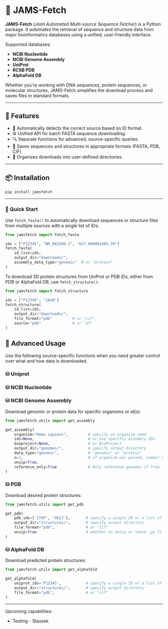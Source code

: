 # 🧬 JAMS-Fetch

**JAMS-Fetch** (_Joint Automated Multi-source Sequence Fetcher_) is a Python package. It automates the retrieval of sequence and structure data from major bioinformatics databases using a unified, user-friendly interface.

Supported databases:
- **NCBI Nucleotide**
- **NCBI Genome Assembly**
- **UniProt**
- **RCSB PDB**
- **AlphaFold DB**

Whether you're working with DNA sequences, protein sequences, or molecular structures, JAMS-Fetch simplifies the download process and saves files in standard formats.

---

## 🚀 Features

- 🧠 Automatically detects the correct source based on ID format.
- ⚙️ Unified API for batch FASTA sequence downloading.
- 🔍 Separate functions for advanced, source-specific queries.
- 💾 Saves sequences and structures in appropriate formats (FASTA, PDB, CIF).
- 📁 Organizes downloads into user-defined directories.

---

## 📦 Installation

```bash
pip install jamsfetch
```

---

### 🚀 Quick Start

Use `fetch_fasta()` to automatically download sequences or structure files from multiple sources with a single list of IDs:

```python
from jamsfetch import fetch_fasta

ids = ["P12345", "NM_001200.2", "GCF_000001405.39"]
fetch_fasta(
    id_list=ids,
    output_dir="downloads/",
    assembly_data_type="genomic"  # or "protein"
)
```
To download 3D protein structures from UniProt or PDB IDs, either from PDB or AlphaFold DB, use `fetch_structure()`:
```python
from jamsfetch import fetch_structure

ids = ["P12345", "1A2B"]
fetch_structure(
    id_list=ids,
    output_dir="downloads/",
    file_format="pdb"         # or "cif",
    source="pdb"              # or "af"
)
```

## 🔧 Advanced Usage

Use the following source-specific functions when you need greater control over what and how data is downloaded.

### ⛁ Uniprot

### ⛁ NCBI Nucleotide

### ⛁ NCBI Genome Assembly

Download genomic or protein data for specific organisms or id(s):

```python
from jamsfetch.utils import get_assembly

get_assembly(
    organism="Homo sapiens",         # specify an organism name
    ids=None,                        # or use specific assembly IDs
    bioproject=None,                 # or BioProject
    output_dir="genomes/",           # specify output directory
    data_type="genomic",             # "genomic" or "protein"
    n=1,                             # if organism was passed, number of genome/proteoms to download
    unzip=True,                  
    reference_only=True              # Only reference genomes if True
)
```

### ⛁ PDB

Download desired protein structures:

```python
from jamsfetch.utils import get_pdb

get_pdb(
    pdb_ids=['1TUP', '9E2J'],       # specify a single ID or a list of IDs
    output_dir="structures/",       # specify output directory
    file_format="pdb",              # or "cif"
    unzip=True                      # whether to unzip or leave .gz files
)
```

### ⛁ AlphaFold DB

Download predicted protein structures:

```python
from jamsfetch.utils import get_alphafold

get_alphafold(
    uniprot_ids='P12345',           # specify a single ID or a list of IDs
    output_dir="structures/",       # specify output directory
    file_format="pdb",              # or "cif"
)
```

---
Upcoming capabilities:
* Testing - Staszek
